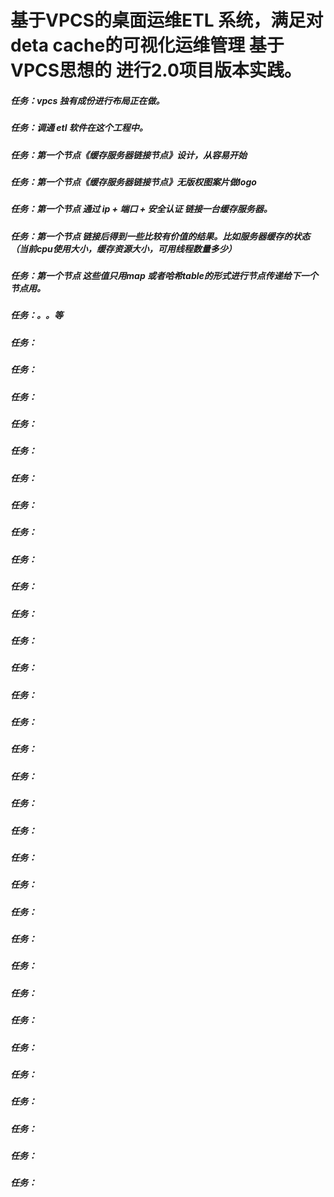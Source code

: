 # 基于VPCS的桌面运维ETL 系统，满足对deta cache的可视化运维管理 基于VPCS思想的 进行2.0项目版本实践。

##### 任务：vpcs 独有成份进行布局正在做。
##### 任务：调通 etl 软件在这个工程中。
##### 任务：第一个节点《缓存服务器链接节点》设计，从容易开始
##### 任务：第一个节点《缓存服务器链接节点》无版权图案片做logo
##### 任务：第一个节点 通过 ip + 端口 + 安全认证 链接一台缓存服务器。
##### 任务：第一个节点 链接后得到一些比较有价值的结果。比如服务器缓存的状态（当前cpu使用大小，缓存资源大小，可用线程数量多少）
##### 任务：第一个节点 这些值只用map 或者哈希table的形式进行节点传递给下一个节点用。
##### 任务：。。等
##### 任务：
##### 任务：
##### 任务：
##### 任务：
##### 任务：
##### 任务：
##### 任务：
##### 任务：
##### 任务：
##### 任务：
##### 任务：
##### 任务：
##### 任务：
##### 任务：
##### 任务：
##### 任务：
##### 任务：
##### 任务：
##### 任务：
##### 任务：
##### 任务：
##### 任务：
##### 任务：
##### 任务：
##### 任务：
##### 任务：
##### 任务：
##### 任务：
##### 任务：
##### 任务：
##### 任务：
##### 任务：



